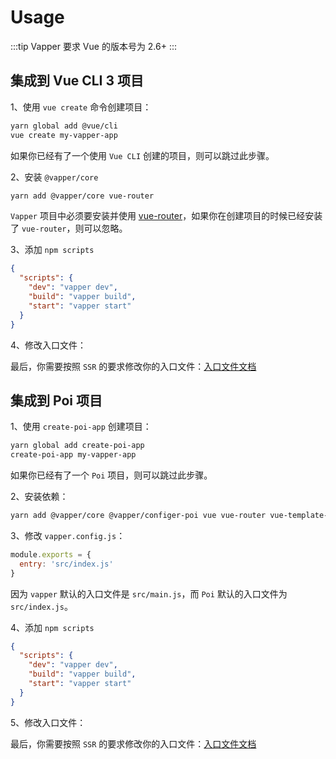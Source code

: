 # Usage

:::tip
Vapper 要求 Vue 的版本号为 2.6+
:::

## 集成到 Vue CLI 3 项目

1、使用 `vue create` 命令创建项目：

```sh
yarn global add @vue/cli
vue create my-vapper-app
```

如果你已经有了一个使用 `Vue CLI` 创建的项目，则可以跳过此步骤。

2、安装 `@vapper/core`

```sh
yarn add @vapper/core vue-router
```

`Vapper` 项目中必须要安装并使用 [vue-router](https://router.vuejs.org/)，如果你在创建项目的时候已经安装了 `vue-router`，则可以忽略。

3、添加 `npm scripts`

```json
{
  "scripts": {
    "dev": "vapper dev",
    "build": "vapper build",
    "start": "vapper start"
  }
}
```

4、修改入口文件：

最后，你需要按照 `SSR` 的要求修改你的入口文件：[入口文件文档](/zh/entry.md)

## 集成到 Poi 项目

1、使用 `create-poi-app` 创建项目：

```sh
yarn global add create-poi-app
create-poi-app my-vapper-app
```

如果你已经有了一个 `Poi` 项目，则可以跳过此步骤。

2、安装依赖：

```sh
yarn add @vapper/core @vapper/configer-poi vue vue-router vue-template-compiler -D
```

3、修改 `vapper.config.js`：

```js
module.exports = {
  entry: 'src/index.js'
}
```

因为 `vapper` 默认的入口文件是 `src/main.js`，而 `Poi` 默认的入口文件为 `src/index.js`。

4、添加 `npm scripts`

```json
{
  "scripts": {
    "dev": "vapper dev",
    "build": "vapper build",
    "start": "vapper start"
  }
}
```

5、修改入口文件：

最后，你需要按照 `SSR` 的要求修改你的入口文件：[入口文件文档](/zh/entry.md)
